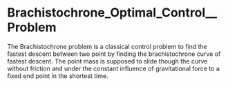 # Brachistochrone_Optimal_Control__Problem
The Brachistochrone problem is a classical control problem to find the fastest descent between two point by finding the brachistochrone curve of fastest descent. The point mass is supposed to slide though the curve without friction and under the constant influence of gravitational force to a fixed end point in the shortest time.
